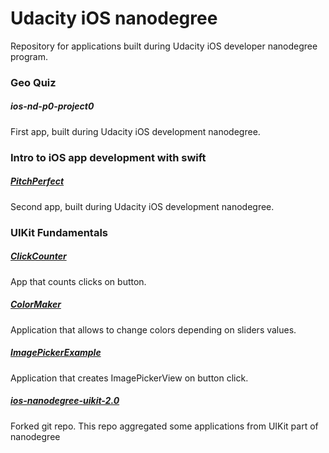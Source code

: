 # Udacity iOS nanodegree
Repository for applications built during Udacity iOS developer nanodegree program.

### Geo Quiz

##### ios-nd-p0-project0
First app, built during Udacity iOS development nanodegree.

### Intro to iOS app development with swift

##### [PitchPerfect](https://github.com/litleleprikon/PitchPerfect)

Second app, built during Udacity iOS development nanodegree. 

### UIKit Fundamentals

##### [ClickCounter](https://github.com/litleleprikon/udacity-ios-nanodegree/tree/master/ClickCounter)

App that counts clicks on button.


##### [ColorMaker](https://github.com/litleleprikon/udacity-ios-nanodegree/tree/master/ColorMaker_incomplete)

Application that allows to change colors depending on sliders values.

##### [ImagePickerExample](https://github.com/litleleprikon/udacity-ios-nanodegree/tree/master/ImagePickerExample)

Application that creates ImagePickerView on button click.

##### [ios-nanodegree-uikit-2.0](https://github.com/litleleprikon/ios-nanodegree-uikit-2.0)

Forked git repo. This repo aggregated some applications from UIKit part of nanodegree

